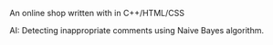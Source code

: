 An online shop written with in C++/HTML/CSS

AI: Detecting inappropriate comments using Naive Bayes algorithm. 

